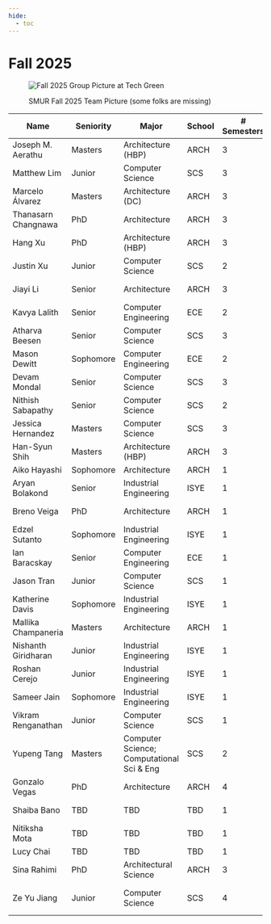 ```yaml
---
hide:
  - toc
---
```


# Fall 2025

<figure markdown="span">

![Fall 2025 Group Picture at Tech Green](25-Fa_Classphoto.jpg)

  <figcaption>SMUR Fall 2025 Team Picture (some folks are missing)</figcaption>

</figure>

| Name                    | Seniority | Major                                       | School | # Semesters | GitHub Handle                                   | Topic Area                                       |
| ----------------------- | --------- | ------------------------------------------- | ------ | ----------- | ----------------------------------------------- | ------------------------------------------------ |
| Joseph M. Aerathu       | Masters   | Architecture (HBP)                          | ARCH   | 3           | [jma1999][gh-jma1999]                           | [Energy-In-Buildings][topic-energy-in-buildings] |
| Matthew Lim             | Junior    | Computer Science                            | SCS    | 3           | [mlim70][gh-mlim70]                             | [MPONC][topic-mponc]                             |
| Marcelo Álvarez         | Masters   | Architecture (DC)                           | ARCH   | 3           | [alvarezdmarch][gh-alvarezdmarch]               | [Microclimate-UMCF][topic-microclimate-umcf]     |
| Thanasarn Changnawa     | PhD       | Architecture                                | ARCH   | 3           | [Thanasarn-Changnawa][gh-thanasarn-changnawa]   | [Microclimate-LSTM-Kriging][topic-microclimate-lstm-kriging] |
| Hang Xu                 | PhD       | Architecture (HBP)                          | ARCH   | 3           | [HangXXXu][gh-hangxxxu]                         | [Energy-In-Buildings][topic-energy-in-buildings] |
| Justin Xu               | Junior    | Computer Science                            | SCS    | 2           | [JXU037][gh-jxu037]                             | [MPONC][topic-mponc]                             |
| Jiayi Li                | Senior    | Architecture                                | ARCH   | 3           | [jli3307][gh-jli3307]                           | [Energy-In-Buildings][topic-energy-in-buildings] |
| Kavya Lalith            | Senior    | Computer Engineering                         | ECE    | 2           | [kavya-oop][gh-kavya-oop]                       | Medial Axis Transformation                       |
| Atharva Beesen          | Senior    | Computer Science                            | SCS    | 3           | [AtharvaBeesen][gh-atharvabeesen]               | [Mobility-PEI][topic-mobility-pei]               |
| Mason Dewitt            | Sophomore | Computer Engineering                         | ECE    | 2           | [Masonrd][gh-masonrd]                           | [Mobility-PEI][topic-mobility-pei]               |
| Devam Mondal            | Senior    | Computer Science                            | SCS    | 3           | [Dodesimo][gh-dodesimo]                         | [MPONC][topic-mponc]                             |
| Nithish Sabapathy       | Senior    | Computer Science                            | SCS    | 2           | [nithish101][gh-nithish101]                     | [MPONC][topic-mponc]                             |
| Jessica Hernandez       | Masters   | Computer Science                            | SCS    | 3           | [jhernandez312][gh-jhernandez312]               | Medial Axis Transformation                       |
| Han-Syun Shih           | Masters   | Architecture (HBP)                          | ARCH   | 3           | [Benjaminhansyun][gh-benjaminhansyun]           | [Microclimate-LSTM-Kriging][topic-microclimate-lstm-kriging] |
| Aiko Hayashi            | Sophomore | Architecture                                | ARCH   | 1           | [AnneTotoro][gh-annetotoro]                     | [Mobility-PEI][topic-mobility-pei]               |
| Aryan Bolakond          | Senior    | Industrial Engineering                       | ISYE   | 1           | [AryanBolakond][gh-aryanbolakond]               | [Energy-In-Buildings][topic-energy-in-buildings] |
| Breno Veiga             | PhD       | Architecture                                | ARCH   | 1           | [veigab3][gh-veigab3]                           | [Energy-In-Buildings][topic-energy-in-buildings] |
| Edzel Sutanto           | Sophomore | Industrial Engineering                       | ISYE   | 1           | [Edzelandika][gh-edzelandika]                   | [Microclimate-LSTM-Kriging][topic-microclimate-lstm-kriging] |
| Ian Baracskay           | Senior    | Computer Engineering                         | ECE    | 1           | [ianBaracskay][gh-ianbaracskay]                 | [MPONC][topic-mponc]                             |
| Jason Tran              | Junior    | Computer Science                             | SCS    | 1           | [JTran86][gh-jtran86]                           | [MPONC][topic-mponc]                             |
| Katherine Davis         | Sophomore | Industrial Engineering                        | ISYE   | 1           | [katherine-el-davis][gh-katherine-el-davis]     | [Mobility-PEI][topic-mobility-pei]               |
| Mallika Champaneria     | Masters   | Architecture                                 | ARCH   | 1           | [mallikachampaneria][gh-mallikachampaneria]     | [Microclimate-UMCF][topic-microclimate-umcf]     |
| Nishanth Giridharan     | Junior    | Industrial Engineering                        | ISYE   | 1           | [NishanthG05][gh-nishanthg05]                   | [Energy-In-Buildings][topic-energy-in-buildings] |
| Roshan Cerejo           | Junior    | Industrial Engineering                        | ISYE   | 1           | [rcerejo][gh-rcerejo]                           | [Microclimate-LSTM-Kriging][topic-microclimate-lstm-kriging] |
| Sameer Jain             | Sophomore | Industrial Engineering                        | ISYE   | 1           | [sameerjain06][gh-sameerjain06]                 | [Energy-In-Buildings][topic-energy-in-buildings] |
| Vikram Renganathan      | Junior    | Computer Science                              | SCS    | 1           | [viren108][gh-viren108]                         | [Microclimate-LSTM-Kriging][topic-microclimate-lstm-kriging] |
| Yupeng Tang             | Masters   | Computer Science; Computational Sci & Eng     | SCS    | 2           | [yupengtang][gh-yupengtang]                     | [Microclimate-LSTM-Kriging][topic-microclimate-lstm-kriging] |
| Gonzalo Vegas           | PhD       | Architecture                                  | ARCH   | 4           | [gvegasol][gh-gvegasol]                         | Medial Axis Transformation                       |
| Shaiba Bano        | TBD       | TBD                                           | TBD    | 1           | —                                               | [Microclimate-UMCF][topic-microclimate-umcf]     |
| Nitiksha Mota      | TBD       | TBD                                           | TBD    | 1           | —                                               | [Microclimate-UMCF][topic-microclimate-umcf]     |
| Lucy Chai          | TBD       | TBD                                           | TBD    | 1           | —                                               | [Mobility-PEI][topic-mobility-pei]               |
| Sina Rahimi         | PhD       | Architectural Science  | ARCH   | 3           | [sinarahimi][gh-sinarahimi]                   | [Microclimate‑UMCF][topic-microclimate-umcf]                 |
| Ze Yu Jiang         | Junior    | Computer Science       | SCS    | 4           | [zeyujiang8800][gh-zeyujiang8800]             | [Microclimate‑ML][topic-microclimate-ml] |

[gh-jma1999]: https://github.com/jma1999
[gh-mlim70]: https://github.com/mlim70
[gh-benjaminhansyun]: https://github.com/Benjaminhansyun
[gh-jxu037]: https://github.com/JXU037
[gh-jli3307]: https://github.com/jli3307
[gh-kavya-oop]: https://github.com/kavya-oop
[gh-atharvabeesen]: https://github.com/AtharvaBeesen
[gh-masonrd]: https://github.com/Masonrd
[gh-dodesimo]: https://github.com/Dodesimo
[gh-nithish101]: https://github.com/nithish101
[gh-jhernandez312]: https://github.com/jhernandez312
[gh-yupengtang]: https://github.com/yupengtang
[gh-rcerejo]: https://github.com/rcerejo
[gh-ianbaracskay]: https://github.com/ianBaracskay
[gh-mallikachampaneria]: https://github.com/mallikachampaneria
[gh-aryanbolakond]: https://github.com/AryanBolakond
[gh-nishanthg05]: https://github.com/NishanthG05
[gh-edzelandika]: https://github.com/Edzelandika
[gh-jtran86]: https://github.com/JTran86
[gh-viren108]: https://github.com/viren108
[gh-annetotoro]: https://github.com/AnneTotoro
[gh-veigab3]: https://github.com/veigab3
[gh-katherine-el-davis]: https://github.com/katherine-el-davis
[gh-sameerjain06]: https://github.com/sameerjain06
[gh-alvarezdmarch]:              https://github.com/alvarezdmarch
[gh-thanasarn-changnawa]:        https://github.com/Thanasarn-Changnawa
[gh-hangxxxu]:                   https://github.com/HangXXXu
[gh-gvegasol]:                   https://github.com/gvegasol
[gh-sinarahimi]:                 https://github.com/sinarhm
[gh-zeyujiang8800]:              https://github.com/zeyujiang8800

[topic-energy-in-buildings]: ../../25fa-energyinbuildings
[topic-mponc]: ../../25fa-mponc
[topic-microclimate-umcf]: ../../25fa-microclimate-umcf
[topic-microclimate-lstm-kriging]: ../../25fa-microclimate-ml
[topic-mobility-pei]: ../../25fa-mobility
